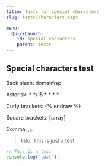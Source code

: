 ```yaml
---
title: Tests for special characters
slug: tests/characters.aspx

menu:
  QuickLaunch:
    id: special-characters
    parent: tests
---
```


## Special characters test

Back slash: domain\sp

Asterisk: \* \*/15 \* \* \* \*

Curly brackets: {% endraw %}

Square brackets: \[array\]

Comma: ,;.

> Info: This is just a test

```typescript
// This is a test
console.log("test");
```
